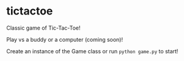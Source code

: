 # tictactoe

Classic game of Tic-Tac-Toe!

Play vs a buddy or a computer (coming soon)!

Create an instance of the Game class or run `python game.py` to start!
